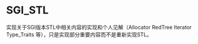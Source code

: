 # SGI_STL
实现关于SGI版本STL中相关内容的实现和个人见解（Allocator  RedTree Iterator Type_Traits 等），只是实现部分重要内容而不是重新实现STL。
